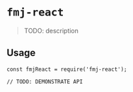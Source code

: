 # `fmj-react`

> TODO: description

## Usage

```
const fmjReact = require('fmj-react');

// TODO: DEMONSTRATE API
```
